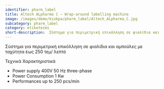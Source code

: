 ```yaml
---
identifier: pharm_label
title: Altech ALpharma C – Wrap-around labelling machine
image: /images/demo/kiokpa/pharm_label/Altech_ALpharma_C.jpg
subcategory: pharm_label
category: etiketezes
short-description:  Σύστημα για περιμετρική επικόλληση σε φιαλίδια και αμπούλες με ταχύτητα έως 250 τεμ/ λεπτό
---
```





 Σύστημα για περιμετρική επικόλληση σε φιαλίδια
και αμπούλες με ταχύτητα έως 250 τεμ/ λεπτό

Τεχνικά Χαρακτηριστικά

* Power supply    400V 50 Hz three-phase
* Power Consumption   1 Kw
* Performances    up to  250 pcs/min
